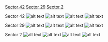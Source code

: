[Sector 42](#sector42)
[Sector 29](#sector29)
[Sector 2](#sector2)

<a name = "sector42"></a>
Sector 42
![alt text](/images/HATS-60_Sector_42/HATS-60_Sector_42_a_TimeSeries.png)
![alt text](/images/HATS-60_Sector_42/HATS-60_Sector_42_b_FoldedLightCurve.png)
![alt text](/images/HATS-60_Sector_42/HATS-60_Sector_42_b_IndividualTransitsWithFit.png)
![alt text](/images/HATS-60_Sector_42/HATS-60_Sector_42_c_TimingResiduals.png)

<a name = "sector29"></a>
Sector 29
![alt text](/images/HATS-60_Sector_29/HATS-60_Sector_29_a_TimeSeries.png)
![alt text](/images/HATS-60_Sector_29/HATS-60_Sector_29_b_FoldedLightCurve.png)
![alt text](/images/HATS-60_Sector_29/HATS-60_Sector_29_b_IndividualTransitsWithFit.png)
![alt text](/images/HATS-60_Sector_29/HATS-60_Sector_29_c_TimingResiduals.png)

<a name = "sector2"></a>
Sector 2
![alt text](/images/HATS-60_Sector_2/HATS-60_Sector_2_a_TimeSeries.png)
![alt text](/images/HATS-60_Sector_2/HATS-60_Sector_2_b_FoldedLightCurve.png)
![alt text](/images/HATS-60_Sector_2/HATS-60_Sector_2_b_IndividualTransitsWithFit.png)
![alt text](/images/HATS-60_Sector_2/HATS-60_Sector_2_c_TimingResiduals.png)

